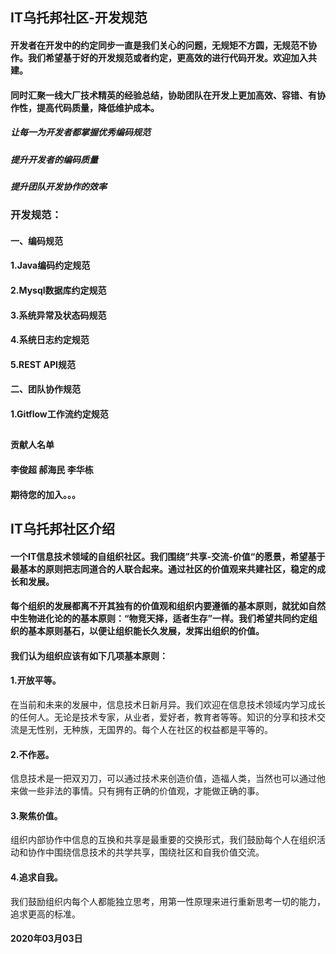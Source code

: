 ## IT乌托邦社区-开发规范

#### 开发者在开发中的约定同步一直是我们关心的问题，无规矩不方圆，无规范不协作。我们希望基于好的开发规范或者约定，更高效的进行代码开发。欢迎加入共建。
#### 同时汇聚一线大厂技术精英的经验总结，协助团队在开发上更加高效、容错、有协作性，提高代码质量，降低维护成本。

##### 让每一为开发者都掌握优秀编码规范
##### 提升开发者的编码质量
##### 提升团队开发协作的效率
 
 
### 开发规范：

#### 一、编码规范
#### 1.Java编码约定规范
#### 2.Mysql数据库约定规范
#### 3.系统异常及状态码规范
#### 4.系统日志约定规范
#### 5.REST API规范


#### 二、团队协作规范
#### 1.Gitflow工作流约定规范

##

#### 贡献人名单
#### 李俊超 郝海民 李华栋
#### 期待您的加入。。。

##


## IT乌托邦社区介绍
#### 一个IT信息技术领域的自组织社区。我们围绕”共享-交流-价值“的愿景，希望基于最基本的原则把志同道合的人联合起来。通过社区的价值观来共建社区，稳定的成长和发展。

#### 每个组织的发展都离不开其独有的价值观和组织内要遵循的基本原则，就犹如自然中生物进化论的的基本原则：“物竞天择，适者生存”一样。我们希望共同约定组织的基本原则基石，以便让组织能长久发展，发挥出组织的价值。


#### 我们认为组织应该有如下几项基本原则：

#### 1.开放平等。

   在当前和未来的发展中，信息技术日新月异。我们欢迎在信息技术领域内学习成长的任何人。无论是技术专家，从业者，爱好者，教育者等等。知识的分享和技术交流是无性别，无种族，无国界的。每个人在社区的权益都是平等的。

#### 2.不作恶。

   信息技术是一把双刃刀，可以通过技术来创造价值，造福人类，当然也可以通过他来做一些非法的事情。只有拥有正确的价值观，才能做正确的事。

#### 3.聚焦价值。

   组织内部协作中信息的互换和共享是最重要的交换形式，我们鼓励每个人在组织活动和协作中围绕信息技术的共学共享，围绕社区和自我价值交流。

#### 4.追求自我。

   我们鼓励组织内每个人都能独立思考，用第一性原理来进行重新思考一切的能力，追求更高的标准。
    
#### 2020年03月03日
